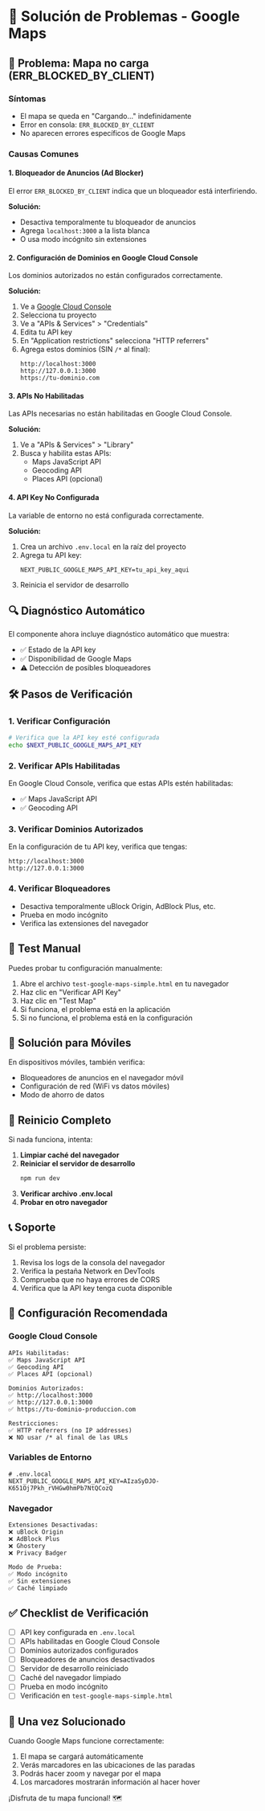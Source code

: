 # 🔧 Solución de Problemas - Google Maps

## 🚨 Problema: Mapa no carga (ERR_BLOCKED_BY_CLIENT)

### Síntomas

- El mapa se queda en "Cargando..." indefinidamente
- Error en consola: `ERR_BLOCKED_BY_CLIENT`
- No aparecen errores específicos de Google Maps

### Causas Comunes

#### 1. **Bloqueador de Anuncios (Ad Blocker)**

El error `ERR_BLOCKED_BY_CLIENT` indica que un bloqueador está interfiriendo.

**Solución:**

- Desactiva temporalmente tu bloqueador de anuncios
- Agrega `localhost:3000` a la lista blanca
- O usa modo incógnito sin extensiones

#### 2. **Configuración de Dominios en Google Cloud Console**

Los dominios autorizados no están configurados correctamente.

**Solución:**

1. Ve a [Google Cloud Console](https://console.cloud.google.com/)
2. Selecciona tu proyecto
3. Ve a "APIs & Services" > "Credentials"
4. Edita tu API key
5. En "Application restrictions" selecciona "HTTP referrers"
6. Agrega estos dominios (SIN `/*` al final):
   ```
   http://localhost:3000
   http://127.0.0.1:3000
   https://tu-dominio.com
   ```

#### 3. **APIs No Habilitadas**

Las APIs necesarias no están habilitadas en Google Cloud Console.

**Solución:**

1. Ve a "APIs & Services" > "Library"
2. Busca y habilita estas APIs:
   - Maps JavaScript API
   - Geocoding API
   - Places API (opcional)

#### 4. **API Key No Configurada**

La variable de entorno no está configurada correctamente.

**Solución:**

1. Crea un archivo `.env.local` en la raíz del proyecto
2. Agrega tu API key:
   ```env
   NEXT_PUBLIC_GOOGLE_MAPS_API_KEY=tu_api_key_aqui
   ```
3. Reinicia el servidor de desarrollo

## 🔍 Diagnóstico Automático

El componente ahora incluye diagnóstico automático que muestra:

- ✅ Estado de la API key
- ✅ Disponibilidad de Google Maps
- ⚠️ Detección de posibles bloqueadores

## 🛠️ Pasos de Verificación

### 1. Verificar Configuración

```bash
# Verifica que la API key esté configurada
echo $NEXT_PUBLIC_GOOGLE_MAPS_API_KEY
```

### 2. Verificar APIs Habilitadas

En Google Cloud Console, verifica que estas APIs estén habilitadas:

- ✅ Maps JavaScript API
- ✅ Geocoding API

### 3. Verificar Dominios Autorizados

En la configuración de tu API key, verifica que tengas:

```
http://localhost:3000
http://127.0.0.1:3000
```

### 4. Verificar Bloqueadores

- Desactiva temporalmente uBlock Origin, AdBlock Plus, etc.
- Prueba en modo incógnito
- Verifica las extensiones del navegador

## 🧪 Test Manual

Puedes probar tu configuración manualmente:

1. Abre el archivo `test-google-maps-simple.html` en tu navegador
2. Haz clic en "Verificar API Key"
3. Haz clic en "Test Map"
4. Si funciona, el problema está en la aplicación
5. Si no funciona, el problema está en la configuración

## 📱 Solución para Móviles

En dispositivos móviles, también verifica:

- Bloqueadores de anuncios en el navegador móvil
- Configuración de red (WiFi vs datos móviles)
- Modo de ahorro de datos

## 🔄 Reinicio Completo

Si nada funciona, intenta:

1. **Limpiar caché del navegador**
2. **Reiniciar el servidor de desarrollo**
   ```bash
   npm run dev
   ```
3. **Verificar archivo .env.local**
4. **Probar en otro navegador**

## 📞 Soporte

Si el problema persiste:

1. Revisa los logs de la consola del navegador
2. Verifica la pestaña Network en DevTools
3. Comprueba que no haya errores de CORS
4. Verifica que la API key tenga cuota disponible

## 🎯 Configuración Recomendada

### Google Cloud Console

```
APIs Habilitadas:
✅ Maps JavaScript API
✅ Geocoding API
✅ Places API (opcional)

Dominios Autorizados:
✅ http://localhost:3000
✅ http://127.0.0.1:3000
✅ https://tu-dominio-produccion.com

Restricciones:
✅ HTTP referrers (no IP addresses)
❌ NO usar /* al final de las URLs
```

### Variables de Entorno

```env
# .env.local
NEXT_PUBLIC_GOOGLE_MAPS_API_KEY=AIzaSyDJO-K651Oj7Pkh_rVHGw0hmPb7NtQCozQ
```

### Navegador

```
Extensiones Desactivadas:
❌ uBlock Origin
❌ AdBlock Plus
❌ Ghostery
❌ Privacy Badger

Modo de Prueba:
✅ Modo incógnito
✅ Sin extensiones
✅ Caché limpiado
```

## ✅ Checklist de Verificación

- [ ] API key configurada en `.env.local`
- [ ] APIs habilitadas en Google Cloud Console
- [ ] Dominios autorizados configurados
- [ ] Bloqueadores de anuncios desactivados
- [ ] Servidor de desarrollo reiniciado
- [ ] Caché del navegador limpiado
- [ ] Prueba en modo incógnito
- [ ] Verificación en `test-google-maps-simple.html`

## 🚀 Una vez Solucionado

Cuando Google Maps funcione correctamente:

1. El mapa se cargará automáticamente
2. Verás marcadores en las ubicaciones de las paradas
3. Podrás hacer zoom y navegar por el mapa
4. Los marcadores mostrarán información al hacer hover

¡Disfruta de tu mapa funcional! 🗺️
